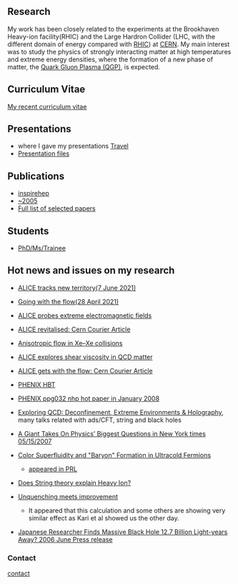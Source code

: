 ## Research

My work has been closely related to the experiments at the Brookhaven Heavy-ion facility(RHIC) and the Large Hardron Collider (LHC, with the different domain of energy compared with <a href="http://www.bnl.gov/rhic">RHIC</a>) at <a href="http://www.cern.ch">CERN</a>. My main interest was to study the physics of strongly interacting matter at high temperatures and extreme energy densities, where the formation of a new phase of matter, the <a href="http://en.wikipedia.org/wiki/Quark-gluon_plasma">Quark Gluon Plasma (QGP)</a>, is expected. 

## Curriculum Vitae
<a href="documents/djkim_cv.pdf">My recent curriculum vitae </a>

## Presentations 
- where I gave my presentations <a href="https://drive.google.com/open?id=1v7H3h0oxobY8pr-5-ZOZAL2b_Ec&usp=sharing">Travel</a>
- <a href="presentations/">Presentation files</a>

## Publications
- <a href="http://inspirehep.net/search?ln=en&ln=en&p=find+a+D.J+Kim&of=hb&action_search=Search&sf=&so=d&rm=&rg=25&sc=0 inspirehep.net">inspirehep</a>
- <a href="http://www.phenix.bnl.gov/WWW/publish/djkim/DJ/papers/publications.htm">~2005</a>
- <a href="documents/publist.pdf">Full list of selected papers</a>

## Students
 - <a href="https://twiki.cern.ch/twiki/bin/view/ALICE/JyflThesisFromOurGroup">PhD/Ms/Trainee</a>

## Hot news and issues on my research
  - <a href="https://cerncourier.com/a/alice-tracks-new-territory/">ALICE tracks new territory(7 June 2021)</a>
  - <a href="https://cerncourier.com/a/going-with-the-flow/">Going with the flow(28 April 2021)</a>
  - <a href="https://cerncourier.com/a/alice-probes-extreme-electromagnetic-fields/">ALICE probes extreme electromagnetic fields</a>
  - <a href="https://cerncourier.com/alice-revitalised/">ALICE revitalised: Cern Courier Article</a>
  - <a href="https://cerncourier.com/anisotropic-flow-in-xe-xe-collisions/">Anisotropic flow in Xe–Xe collisions</a>
  - <a href="https://cerncourier.com/alice-explores-shear-viscosity-in-qcd-matter/">ALICE explores shear viscosity in QCD matter</a>
  - <a href="https://cerncourier.com/alice-gets-with-the-flow/">ALICE gets with the flow: Cern Courier Article</a>
  - <a href="http://rhic.physics.wayne.edu/~bellwied/bigsky-talks/enokizono-wwnd07.ppt"> PHENIX HBT<a/>
  - <a href="http://www.esi-topics.com/nhp/nhp-january2008.html"> PHENIX ppg032 nhp hot paper in January 2008<a/>
  - <a href="http://www.newton.cam.ac.uk/webseminars/pg+ws/2007/sis/sisw01/"> Exploring QCD: Deconfinement, Extreme Environments & Holography<a/>, many talks related with ads/CFT, string and black holes

 - <a href="http://www.nytimes.com/2007/05/15/science/15cern.html?ei=5088&en=7c25f6782d7029e7&ex=1336881600&partner=rssnyt&emc=rss&pagewanted=all">A Giant Takes On Physics’ Biggest Questions in New York times 05/15/2007</a>

 - <a href="http://arxiv.org/abs/cond-mat/0607138"> Color Superfluidity and "Baryon" Formation in Ultracold Fermions</a>
    - <a href="http://www.phy.bme.hu/~rapp/files/su3sc_prl_98_160405.pdf"> appeared in PRL</a> 

 - <a href="http://backreaction.blogspot.com/2006/10/does-string-theory-explain-heavy-ion.html"> Does String theory explain Heavy Ion?</a>

 - <a href="http://arxiv.org/pdf/0705.4660"> Unquenching meets improvement</a>
    - It appeared that this calculation and some others are showing very similar effect as Kari et al showed us the other day.
    
 - <a href="http://asia.spaceref.com/news/viewpr.html?pid=20715"> Japanese Researcher Finds Massive Black Hole 12.7 Billion Light-years Away? 2006 June Press release</a>
 
### Contact

[contact](Dong.Jo.Kim@cern.ch)
